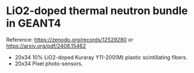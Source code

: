 # LiO2-doped thermal neutron bundle in GEANT4
Reference: https://zenodo.org/records/12529280 or https://arxiv.org/pdf/2406.15462 
* 20x34 10% LiO2-doped Kuraray Y11-200(M) plastic scintillating fibers.
* 20x34 Pixel photo-sensors.
